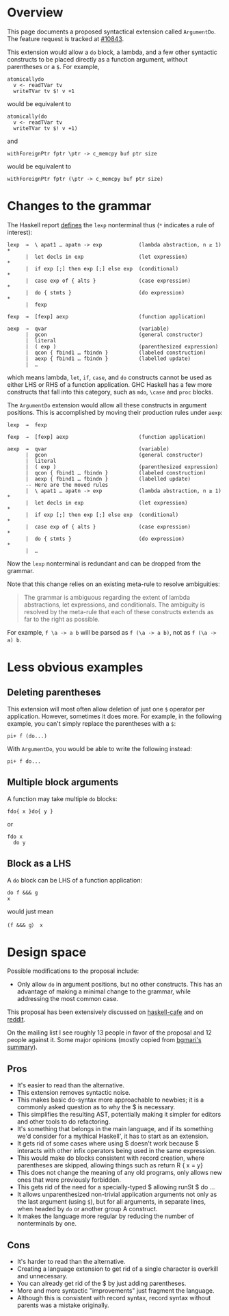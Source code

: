 # Overview


This page documents a proposed syntactical extension called `ArgumentDo`. The feature request is tracked at [\#10843](https://gitlab.haskell.org//ghc/ghc/issues/10843).


This extension would allow a `do` block, a lambda, and a few other syntactic constructs to be placed directly as a function argument, without parentheses or a `$`. For example,

```
atomicallydo
  v <- readTVar tv
  writeTVar tv $! v +1
```


would be equivalent to

```
atomically(do
  v <- readTVar tv
  writeTVar tv $! v +1)
```


and

```
withForeignPtr fptr \ptr -> c_memcpy buf ptr size
```


would be equivalent to

```
withForeignPtr fptr (\ptr -> c_memcpy buf ptr size)
```

# Changes to the grammar


The Haskell report [ defines](https://www.haskell.org/onlinereport/haskell2010/haskellch3.html#x8-220003) the `lexp` nonterminal thus (`*` indicates a rule of interest):

```wiki
lexp  →  \ apat1 … apatn -> exp            (lambda abstraction, n ≥ 1)  *
      |  let decls in exp                  (let expression)             *
      |  if exp [;] then exp [;] else exp  (conditional)                *
      |  case exp of { alts }              (case expression)            *
      |  do { stmts }                      (do expression)              *
      |  fexp 

fexp  →  [fexp] aexp                       (function application)
 
aexp  →  qvar                              (variable)
      |  gcon                              (general constructor)
      |  literal
      |  ( exp )                           (parenthesized expression) 
      |  qcon { fbind1 … fbindn }          (labeled construction)
      |  aexp { fbind1 … fbindn }          (labelled update)
      |  …
```


which means lambda, `let`, `if`, `case`, and `do` constructs cannot be used as either LHS or RHS of a function application. GHC Haskell has a few more constructs that fall into this category, such as `mdo`, `\case` and `proc` blocks.


The `ArgumentDo` extension would allow all these constructs in argument positions. This is accomplished by moving their production rules under `aexp`:

```wiki
lexp  →  fexp 

fexp  →  [fexp] aexp                       (function application)
 
aexp  →  qvar                              (variable)
      |  gcon                              (general constructor)
      |  literal
      |  ( exp )                           (parenthesized expression) 
      |  qcon { fbind1 … fbindn }          (labeled construction)
      |  aexp { fbind1 … fbindn }          (labelled update)
      -- Here are the moved rules
      |  \ apat1 … apatn -> exp            (lambda abstraction, n ≥ 1)  *
      |  let decls in exp                  (let expression)             *
      |  if exp [;] then exp [;] else exp  (conditional)                *
      |  case exp of { alts }              (case expression)            *
      |  do { stmts }                      (do expression)              *
      |  …
```


Now the `lexp` nonterminal is redundant and can be dropped from the grammar.


Note that this change relies on an existing meta-rule to resolve ambiguities:

>
> The grammar is ambiguous regarding the extent of lambda abstractions, let expressions, and conditionals. The ambiguity is resolved by the meta-rule that each of these constructs extends as far to the right as possible.


For example, `f \a -> a b` will be parsed as `f (\a -> a b)`, not as `f (\a -> a) b`.

# Less obvious examples

## Deleting parentheses


This extension will most often allow deletion of just one `$` operator per application. However, sometimes it does more. For example, in the following example, you can't simply replace the parentheses with a `$`:

```
pi+ f (do...)
```


With `ArgumentDo`, you would be able to write the following instead:

```
pi+ f do...
```

## Multiple block arguments


A function may take multiple `do` blocks:

```
fdo{ x }do{ y }
```


or

```
fdo x
  do y
```

## Block as a LHS


A `do` block can be LHS of a function application:

```
do f &&& g
x
```


would just mean

```
(f &&& g） x
```

# Design space


Possible modifications to the proposal include:

- Only allow `do` in argument positions, but no other constructs. This has an advantage of making a minimal change to the grammar, while addressing the most common case.


This proposal has been extensively discussed on [ haskell-cafe](https://mail.haskell.org/pipermail/haskell-cafe/2015-September/121217.html) and on [ reddit](https://www.reddit.com/r/haskell/comments/447bnw/does_argument_do_have_a_future/).


On the mailing list I see roughly 13 people in favor of the proposal and 12 people against it. Some major opinions (mostly copied from [ bgmari's summary](https://gitlab.haskell.org/ghc/ghc/issues/10843#comment:12)).

## Pros

- It's easier to read than the alternative.
- This extension removes syntactic noise.
- This makes basic do-syntax more approachable to newbies; it is a commonly asked question as to why the $ is necessary.
- This simplifies the resulting AST, potentially making it simpler for editors and other tools to do refactoring.
- It's something that belongs in the main language, and if its something we'd consider for a mythical Haskell', it has to start as an extension.
- It gets rid of some cases where using $ doesn't work because $ interacts with other infix operators being used in the same expression.
- This would make do blocks consistent with record creation, where parentheses are skipped, allowing things such as return R { x = y}
- This does not change the meaning of any old programs, only allows new ones that were previously forbidden.
- This gets rid of the need for a specially-typed $ allowing runSt $ do ... 
- It allows unparenthesized non-trivial application arguments not only as the last argument (using `$`), but for all arguments, in separate lines, when headed by `do` or another group A construct.
- It makes the language more regular by reducing the number of nonterminals by one.

## Cons

- It's harder to read than the alternative.
- Creating a language extension to get rid of a single character is overkill and unnecessary.
- You can already get rid of the $ by just adding parentheses.
- More and more syntactic "improvements" just fragment the language.
- Although this is consistent with record syntax, record syntax without parents was a mistake originally.
